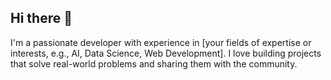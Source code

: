## Hi there 👋



I'm a passionate developer with experience in [your fields of expertise or interests, e.g., AI, Data Science, Web Development]. I love building projects that solve real-world problems and sharing them with the community.

